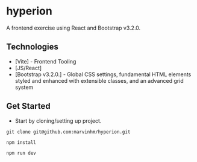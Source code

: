 # hyperion

A frontend exercise using React and Bootstrap v3.2.0.

## Technologies

* [Vite] - Frontend Tooling
* [JS/React]
* [Bootstrap v3.2.0.] - Global CSS settings, fundamental HTML elements styled and enhanced with extensible classes, and an advanced grid system

## Get Started
- Start by cloning/setting up project.
```
git clone git@github.com:marvinhm/hyperion.git

npm install

npm run dev
```
